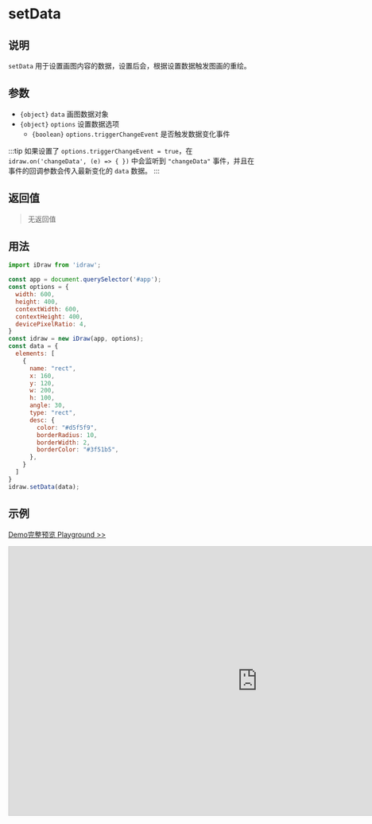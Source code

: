 # setData

## 说明

`setData` 用于设置画图内容的数据，设置后会，根据设置数据触发图画的重绘。

## 参数

- `{object}` `data` 画图数据对象
- `{object}` `options` 设置数据选项
  - `{boolean}` `options.triggerChangeEvent` 是否触发数据变化事件

:::tip
如果设置了 `options.triggerChangeEvent = true`，在 `idraw.on('changeData', (e) => { })` 中会监听到 `"changeData"` 事件，并且在事件的回调参数会传入最新变化的 `data` 数据。
:::

## 返回值

> 无返回值

## 用法

```js
import iDraw from 'idraw';

const app = document.querySelector('#app');
const options = {
  width: 600,
  height: 400,
  contextWidth: 600,
  contextHeight: 400,
  devicePixelRatio: 4,
}
const idraw = new iDraw(app, options);
const data = {
  elements: [
    {
      name: "rect",
      x: 160,
      y: 120,
      w: 200,
      h: 100,
      angle: 30,
      type: "rect",
      desc: {
        color: "#d5f5f9",
        borderRadius: 10,
        borderWidth: 2,
        borderColor: "#3f51b5",
      },
    }
  ]
}
idraw.setData(data);
```

## 示例

[Demo完整预览 Playground >>](https://idrawjs.github.io/playground/?demo=api-setData)

<iframe 
    src="https://idrawjs.github.io/playground/?demo=api-setData&header=false&sider=false&default-editor-split=37" 
    width="1000" height="540" frameborder="no" border="0"
    style="border: 1px solid #cecece; margin: 0px auto;"
  ></iframe>